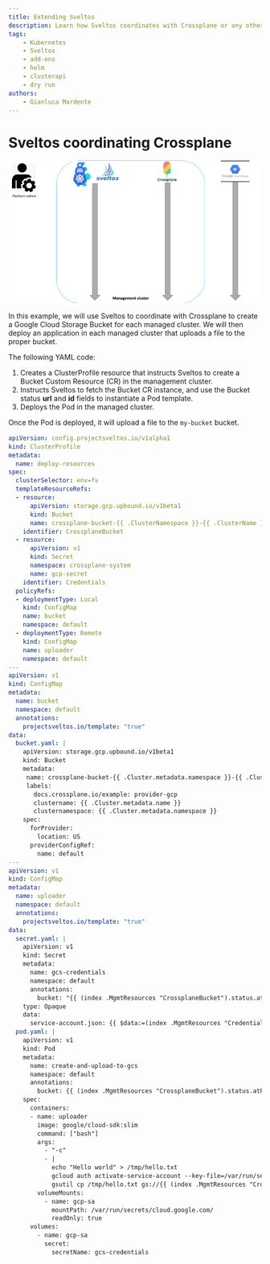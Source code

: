 ```yaml
---
title: Extending Sveltos
description: Learn how Sveltos coordinates with Crossplane or any other open source projects. Discover how to use Sveltos to create Google Cloud Storage Buckets for managed clusters and deploy applications that interact with these buckets. Dive into the YAML code that instructs Sveltos, explore the process step-by-step, and witness the seamless coordination between Sveltos and Crossplane in action.
tags:
    - Kubernetes
    - Sveltos
    - add-ons
    - helm
    - clusterapi
    - dry run
authors:
    - Gianluca Mardente
---
```


# Sveltos coordinating Crossplane

![Sveltos, ClusterAPI and Crossplane](../assets/sveltos_clusterapi_crossplane.gif)

In this example, we will use Sveltos to coordinate with Crossplane to create a Google Cloud Storage Bucket for each managed cluster. We will then deploy an application in each managed cluster that uploads a file to the proper bucket.

The following YAML code:

1. Creates a ClusterProfile resource that instructs Sveltos to create a Bucket Custom Resource (CR) in the management cluster.
2. Instructs Sveltos to fetch the Bucket CR instance, and use the Bucket status __url__ and __id__ fields to instantiate a Pod template.
3. Deploys the Pod in the managed cluster.

Once the Pod is deployed, it will upload a file to the `my-bucket` bucket.

```yaml
apiVersion: config.projectsveltos.io/v1alpha1
kind: ClusterProfile
metadata:
  name: deploy-resources
spec:
  clusterSelector: env=fv
  templateResourceRefs:
  - resource:
      apiVersion: storage.gcp.upbound.io/v1beta1
      kind: Bucket
      name: crossplane-bucket-{{ .ClusterNamespace }}-{{ .ClusterName }}
    identifier: CrossplaneBucket
  - resource:
      apiVersion: v1
      kind: Secret
      namespace: crossplane-system
      name: gcp-secret
    identifier: Credentials
  policyRefs:
  - deploymentType: Local
    kind: ConfigMap
    name: bucket
    namespace: default
  - deploymentType: Remote
    kind: ConfigMap
    name: uploader
    namespace: default
---
apiVersion: v1
kind: ConfigMap
metadata:   
  name: bucket
  namespace: default
  annotations:
    projectsveltos.io/template: "true"
data:       
  bucket.yaml: |
    apiVersion: storage.gcp.upbound.io/v1beta1
    kind: Bucket
    metadata:
     name: crossplane-bucket-{{ .Cluster.metadata.namespace }}-{{ .Cluster.metadata.name }}
     labels:
       docs.crossplane.io/example: provider-gcp
       clustername: {{ .Cluster.metadata.name }}
       clusternamespace: {{ .Cluster.metadata.namespace }}
    spec:
      forProvider:
        location: US
      providerConfigRef:
        name: default
---
apiVersion: v1
kind: ConfigMap
metadata:
  name: uploader
  namespace: default
  annotations:
    projectsveltos.io/template: "true"
data:
  secret.yaml: |
    apiVersion: v1
    kind: Secret
    metadata:
      name: gcs-credentials
      namespace: default
      annotations:
        bucket: "{{ (index .MgmtResources "CrossplaneBucket").status.atProvider.url }}"
    type: Opaque
    data:
      service-account.json: {{ $data:=(index .MgmtResources "Credentials").data }} {{ (index $data "creds") }}
  pod.yaml: |
    apiVersion: v1
    kind: Pod
    metadata:
      name: create-and-upload-to-gcs
      namespace: default
      annotations:
        bucket: {{ (index .MgmtResources "CrossplaneBucket").status.atProvider.url }}
    spec:
      containers:
      - name: uploader
        image: google/cloud-sdk:slim
        command: ["bash"]
        args:
          - "-c"
          - |
            echo "Hello world" > /tmp/hello.txt
            gcloud auth activate-service-account --key-file=/var/run/secrets/cloud.google.com/service-account.json
            gsutil cp /tmp/hello.txt gs://{{ (index .MgmtResources "CrossplaneBucket").metadata.name }}
        volumeMounts:
          - name: gcp-sa
            mountPath: /var/run/secrets/cloud.google.com/
            readOnly: true
      volumes:
        - name: gcp-sa
          secret:
            secretName: gcs-credentials
```